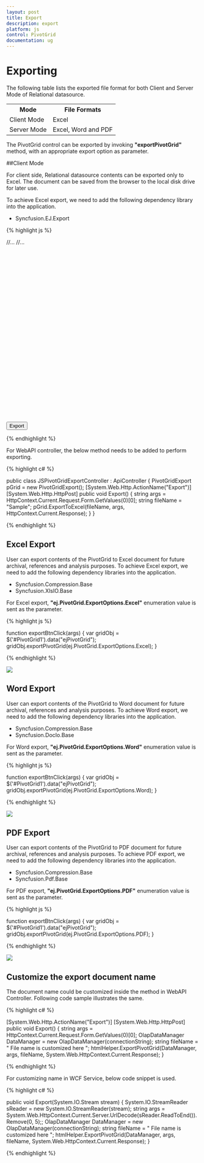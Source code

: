 ```yaml
---
layout: post
title: Export
description: export
platform: js
control: PivotGrid
documentation: ug
---
```


# Exporting

The following table lists the exported file format for both Client and Server Mode of Relational datasource.

<table>
<tr>
<th>
Mode
</th>
<th>
File Formats
</th>
</tr>
<tr>
<td>
Client Mode
</td>
<td>
Excel
</td>
</tr>
<tr>
<td>
Server Mode
</td>
<td>
Excel, Word and PDF
</td>
</tr>
</table>

The PivotGrid control can be exported by invoking **"exportPivotGrid"** method, with an appropriate export option as parameter.

##Client Mode

For client side, Relational datasource contents can be exported only to Excel. The document can be saved from the browser to the local disk drive for later use.

To achieve Excel export, we need to add the following dependency library into the application.

* Syncfusion.EJ.Export

{% highlight js %}

<html>
//...

<body>
    //...
    <div id="PivotGrid1" style="min-height: 275px; min-width: 525px; height: 460px; width: 720px"></div>
    <button id="btnExport">Export</button>
    <script type="text/javascript">
        $(function() {
            $("#PivotGrid1").ejPivotGrid({
                dataSource: {
                    data: pivot_dataset,
                    rows: [{
                        fieldName: "Country",
                        fieldCaption: "Country"
                    }],
                    columns: [

                        {
                            fieldName: "Product",
                            fieldCaption: "Product"
                        }
                    ],
                    values: [{
                        fieldName: "Amount",
                        fieldCaption: "Amount"
                    }]
                }
            });
            $("#btnExport").ejButton({
                click: "btnExportClick",
                contentType: "textandimage",
                prefixIcon: "e-excel-export"
            });
        });

        function btnExportClick(args) {
            var gridObj = $('#PivotGrid1').data("ejPivotGrid");
            gridObj.exportPivotGrid("http://js.syncfusion.com/ExportingServices/api/JSPivotGridExport/Export"); 
        }
    </script>
</body>

</html>

![](Export_images/Exportingpure.png)


##Server Mode

{% highlight html %}

<html>
    //...
    <body>
       //...
       <div id="PivotGrid1" style="min-height: 275px; min-width: 525px; height: 460px; width: 720px"></div>
       <button id="exportBtn">Export</button>
       <script type="text/javascript">
           $(function () {
               $("#PivotGrid1").ejPivotGrid({
                 url: "../RelationalService",
               });
               $("#ExportBtn").ejButton({
                 click: "exportBtnClick"
               });
           });
           function exportBtnClick(args) {
             var gridObj = $('#PivotGrid1').data("ejPivotGrid");
             //Provide an appropriate export option as parameter.
             gridObj.exportPivotGrid(ej.PivotGrid.ExportOptions.Excel);
           }
                </script>
    </body>
</html>                                            

{% endhighlight %}

For WebAPI controller, the below method needs to be added to perform exporting.

{% highlight c# %}

public class JSPivotGridExportController : ApiController
{
PivotGridExport pGrid = new PivotGridExport();
[System.Web.Http.ActionName("Export")]
[System.Web.Http.HttpPost]
public void Export()
{
string args = HttpContext.Current.Request.Form.GetValues(0)[0];
string fileName = "Sample";
pGrid.ExportToExcel(fileName, args, HttpContext.Current.Response);
}
}

{% endhighlight %}

## Excel Export
User can export contents of the PivotGrid to Excel document for future archival, references and analysis purposes. To achieve Excel export, we need to add the following dependency libraries into the application.

* Syncfusion.Compression.Base
* Syncfusion.XlsIO.Base

For Excel export, **"ej.PivotGrid.ExportOptions.Excel"** enumeration value is sent as the parameter.

{% highlight js %}

function exportBtnClick(args) {
   var gridObj = $('#PivotGrid1').data("ejPivotGrid");
   gridObj.exportPivotGrid(ej.PivotGrid.ExportOptions.Excel);
}

{% endhighlight %}  

![](Export_images/Sampleexcel.png)

## Word Export
User can export contents of the PivotGrid to Word document for future archival, references and analysis purposes. To achieve Word export, we need to add the following dependency libraries into the application.

* Syncfusion.Compression.Base
* Syncfusion.DocIo.Base

For Word export, **"ej.PivotGrid.ExportOptions.Word"** enumeration value is sent as the parameter.

{% highlight js %}

function exportBtnClick(args) {
   var gridObj = $('#PivotGrid1').data("ejPivotGrid");
   gridObj.exportPivotGrid(ej.PivotGrid.ExportOptions.Word);
}

{% endhighlight %}

![](Export_images/Sampleword.png)

## PDF Export  
User can export contents of the PivotGrid to PDF document for future archival, references and analysis purposes. To achieve PDF export, we need to add the following dependency libraries into the application.

* Syncfusion.Compression.Base
* Syncfusion.Pdf.Base

For PDF export, **"ej.PivotGrid.ExportOptions.PDF"** enumeration value is sent as the parameter.

{% highlight js %}

function exportBtnClick(args) {
   var gridObj = $('#PivotGrid1').data("ejPivotGrid");
   gridObj.exportPivotGrid(ej.PivotGrid.ExportOptions.PDF);
}

{% endhighlight %} 

![](Export_images/Samplepdf.png)


## Customize the export document name

The document name could be customized inside the method in WebAPI Controller. Following code sample illustrates the same.

{% highlight c# %}

[System.Web.Http.ActionName("Export")]
[System.Web.Http.HttpPost]
public void Export() {
    string args = HttpContext.Current.Request.Form.GetValues(0)[0];
    OlapDataManager DataManager = new OlapDataManager(connectionString);
    string fileName = " File name is customized here ";
    htmlHelper.ExportPivotGrid(DataManager, args, fileName, System.Web.HttpContext.Current.Response);
}

{% endhighlight %}

For customizing name in WCF Service, below code snippet is used.

{% highlight c# %}

public void Export(System.IO.Stream stream) {
    System.IO.StreamReader sReader = new System.IO.StreamReader(stream);
    string args = System.Web.HttpContext.Current.Server.UrlDecode(sReader.ReadToEnd()).Remove(0, 5);;
    OlapDataManager DataManager = new OlapDataManager(connectionString);
    string fileName = " File name is customized here ";
    htmlHelper.ExportPivotGrid(DataManager, args, fileName, System.Web.HttpContext.Current.Response);
}

{% endhighlight %}


